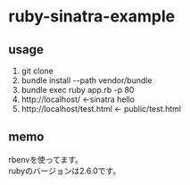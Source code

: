 # ruby-sinatra-example

## usage
1. git clone
2. bundle install --path vendor/bundle
3. bundle exec ruby app.rb -p 80
4. http://localhost/ ←sinatra hello
5. http://localhost/test.html ← public/test.html

## memo
rbenvを使ってます。  
rubyのバージョンは2.6.0です。  
